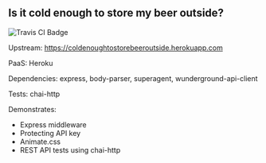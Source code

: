 ## Is it cold enough to store my beer outside?
<img src="https://travis-ci.org/HIROSN/is-it-cold-enough-to-store-my-beer-outside.svg" alt="Travis CI Badge"></img>

Upstream: https://coldenoughtostorebeeroutside.herokuapp.com

PaaS: Heroku

Dependencies: express, body-parser, superagent, wunderground-api-client

Tests: chai-http

Demonstrates:
- Express middleware
- Protecting API key
- Animate.css
- REST API tests using chai-http
